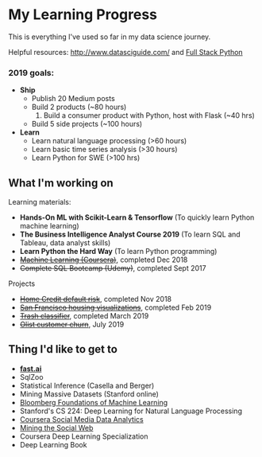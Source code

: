 # My Learning Progress

This is everything I've used so far in my data science journey. 

Helpful resources: http://www.datasciguide.com/ and [Full Stack Python](https://www.fullstackpython.com/table-of-contents.html)

### 2019 goals: 

- **Ship**
    - Publish 20 Medium posts
    - Build 2 products (~80 hours)
        1. Build a consumer product with Python, host with Flask (~40 hrs)
    - Build 5 side projects (~100 hours)
- **Learn**
    - Learn natural language processing (>60 hours)
    - Learn basic time series analysis (>30 hours)
    - Learn Python for SWE (>100 hrs)    

## What I'm working on

Learning materials:
- **Hands-On ML with Scikit-Learn & Tensorflow** (To quickly learn Python machine learning)
- **The Business Intelligence Analyst Course 2019** (To learn SQL and Tableau, data analyst skills)
- **Learn Python the Hard Way** (To learn Python programming)
- ~~[Machine Learning (Coursera)](https://www.coursera.org/learn/machine-learning)~~, completed Dec 2018
- ~~Complete SQL Bootcamp (Udemy)~~, completed Sept 2017

Projects
- ~~[Home Credit default risk](https://www.kaggle.com/c/home-credit-default-risk)~~, completed Nov 2018
- ~~[San Francisco housing visualizations](https://github.com/collindching/sf_housing)~~, completed Feb 2019
- ~~[Trash classifier](https://github.com/collindching/Waste-Sorter)~~, completed March 2019
- ~~[Olist customer churn](https://github.com/collindching/Olist-Customer-Churn)~~, July 2019

## Thing I'd like to get to

- **[fast.ai](https://course.fast.ai/)** 
- SqlZoo
- Statistical Inference (Casella and Berger)
- Mining Massive Datasets (Stanford online)
- [Bloomberg Foundations of Machine Learning](https://bloomberg.github.io/foml/#home)
- Stanford's CS 224: Deep Learning for Natural Language Processing
- [Coursera Social Media Data Analytics](https://www.coursera.org/learn/social-media-data-analytics)
- [Mining the Social Web](https://www.webpages.uidaho.edu/~stevel/504/mining-the-social-web-2nd-edition.pdf)
- Coursera Deep Learning Specialization
- Deep Learning Book

